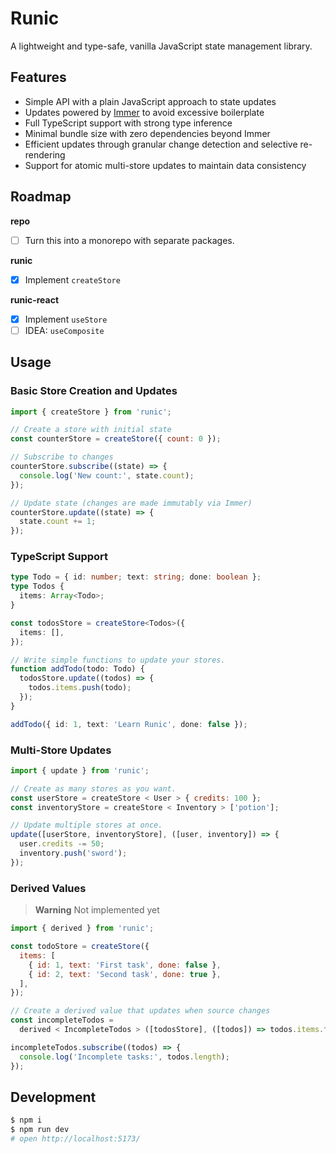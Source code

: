 # Runic

A lightweight and type-safe, vanilla JavaScript state management library.

## Features

- Simple API with a plain JavaScript approach to state updates
- Updates powered by [Immer](https://immerjs.github.io/immer/) to avoid excessive boilerplate
- Full TypeScript support with strong type inference
- Minimal bundle size with zero dependencies beyond Immer
- Efficient updates through granular change detection and selective re-rendering
- Support for atomic multi-store updates to maintain data consistency

## Roadmap

**repo**

- [ ] Turn this into a monorepo with separate packages.

**runic**

- [x] Implement `createStore`

**runic-react**

- [x] Implement `useStore`
- [ ] IDEA: `useComposite`

## Usage

### Basic Store Creation and Updates

```js
import { createStore } from 'runic';

// Create a store with initial state
const counterStore = createStore({ count: 0 });

// Subscribe to changes
counterStore.subscribe((state) => {
  console.log('New count:', state.count);
});

// Update state (changes are made immutably via Immer)
counterStore.update((state) => {
  state.count += 1;
});
```

### TypeScript Support

```ts
type Todo = { id: number; text: string; done: boolean };
type Todos {
  items: Array<Todo>;
}

const todosStore = createStore<Todos>({
  items: [],
});

// Write simple functions to update your stores.
function addTodo(todo: Todo) {
  todosStore.update((todos) => {
    todos.items.push(todo);
  });
}

addTodo({ id: 1, text: 'Learn Runic', done: false });
```

### Multi-Store Updates

```js
import { update } from 'runic';

// Create as many stores as you want.
const userStore = createStore < User > { credits: 100 };
const inventoryStore = createStore < Inventory > ['potion'];

// Update multiple stores at once.
update([userStore, inventoryStore], ([user, inventory]) => {
  user.credits -= 50;
  inventory.push('sword');
});
```

### Derived Values

> **Warning**
> Not implemented yet

```js
import { derived } from 'runic';

const todoStore = createStore({
  items: [
    { id: 1, text: 'First task', done: false },
    { id: 2, text: 'Second task', done: true },
  ],
});

// Create a derived value that updates when source changes
const incompleteTodos =
  derived < IncompleteTodos > ([todosStore], ([todos]) => todos.items.filter((item) => !item.done));

incompleteTodos.subscribe((todos) => {
  console.log('Incomplete tasks:', todos.length);
});
```

## Development

```bash
$ npm i
$ npm run dev
# open http://localhost:5173/
```
